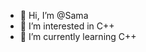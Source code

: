 - 👋 Hi, I’m @Sama
- 👀 I’m interested in C++
- 🌱 I’m currently learning C++

<!---
Sama20030220/Sama20030220 is a ✨ special ✨ repository because its `README.md` (this file) appears on your GitHub profile.
You can click the Preview link to take a look at your changes.
--->
